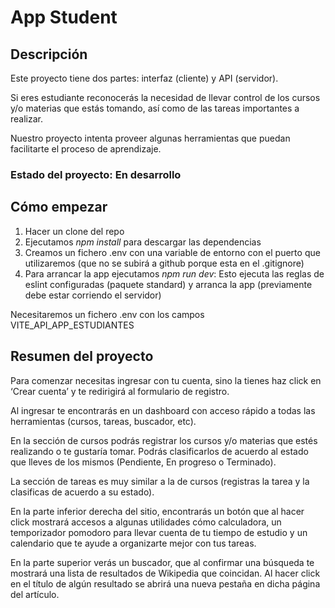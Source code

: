# App Student

## Descripción

Este proyecto tiene dos partes: interfaz (cliente) y API (servidor).

Si eres estudiante reconocerás la necesidad de llevar control de los cursos y/o materias que estás tomando, así como de las tareas importantes a realizar. 

Nuestro proyecto intenta proveer algunas herramientas que puedan facilitarte el proceso de aprendizaje. 

### Estado del proyecto: En desarrollo

## Cómo empezar

1. Hacer un clone del repo
2. Ejecutamos *npm install* para descargar las dependencias
3. Creamos un fichero .env con una variable de entorno con el puerto que utilizaremos (que no se subirá a github porque esta en el .gitignore)
4. Para arrancar la app ejecutamos *npm run dev*: Esto ejecuta las reglas de eslint configuradas (paquete standard) y arranca la app (previamente debe estar corriendo el servidor)

Necesitaremos un fichero .env con los campos VITE_API_APP_ESTUDIANTES

## Resumen del proyecto

Para comenzar necesitas ingresar con tu cuenta, sino la tienes haz click en ‘Crear cuenta’ y te redirigirá al formulario de registro.

Al ingresar te encontrarás en un dashboard con acceso rápido a todas las herramientas (cursos, tareas, buscador, etc).

En la sección de cursos podrás registrar los cursos y/o materias que estés realizando o te gustaría tomar. Podrás clasificarlos de acuerdo al estado que lleves de los mismos (Pendiente, En progreso o Terminado).

La sección de tareas es muy similar a la de cursos (registras la tarea y la clasificas de acuerdo a su estado).

En la parte inferior derecha del sitio, encontrarás un botón que al hacer click mostrará accesos a algunas utilidades cómo calculadora, un temporizador pomodoro para llevar cuenta de tu tiempo de estudio y un calendario que te ayude a organizarte mejor con tus tareas.

En la parte superior verás un buscador, que al confirmar una búsqueda te mostrará una lista de resultados de Wikipedia que coincidan. Al hacer click en el título de algún resultado se abrirá una nueva pestaña en dicha página del artículo.
